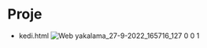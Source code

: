 # Proje
* kedi.html
![Web yakalama_27-9-2022_165716_127 0 0 1](https://user-images.githubusercontent.com/104281049/192547619-6c75c7ef-f838-47ce-91bd-b4e9120e0088.jpeg)
